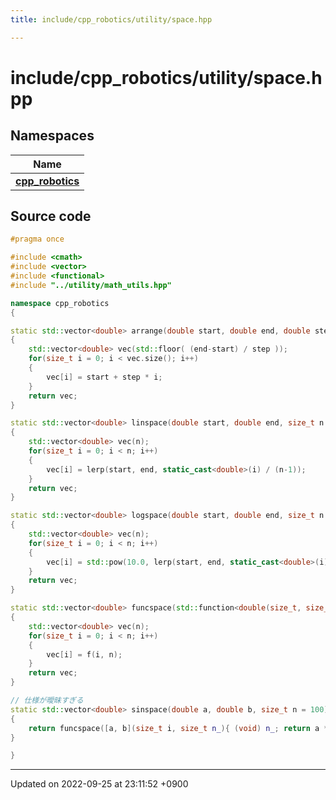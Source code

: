 ```yaml
---
title: include/cpp_robotics/utility/space.hpp

---
```


# include/cpp_robotics/utility/space.hpp



## Namespaces

| Name           |
| -------------- |
| **[cpp_robotics](/cpp_robotics_core/doxybook/Namespaces/namespacecpp__robotics/)**  |




## Source code

```cpp
#pragma once

#include <cmath>
#include <vector>
#include <functional>
#include "../utility/math_utils.hpp"

namespace cpp_robotics
{

static std::vector<double> arrange(double start, double end, double step = 1.0)
{
    std::vector<double> vec(std::floor( (end-start) / step ));
    for(size_t i = 0; i < vec.size(); i++)
    {
        vec[i] = start + step * i;
    }
    return vec;
}

static std::vector<double> linspace(double start, double end, size_t n = 100)
{
    std::vector<double> vec(n);
    for(size_t i = 0; i < n; i++)
    {
        vec[i] = lerp(start, end, static_cast<double>(i) / (n-1));
    }
    return vec;
}

static std::vector<double> logspace(double start, double end, size_t n = 100)
{
    std::vector<double> vec(n);
    for(size_t i = 0; i < n; i++)
    {
        vec[i] = std::pow(10.0, lerp(start, end, static_cast<double>(i) / (n-1)));
    }
    return vec;
}

static std::vector<double> funcspace(std::function<double(size_t, size_t)> f, size_t n = 100)
{
    std::vector<double> vec(n);
    for(size_t i = 0; i < n; i++)
    {
        vec[i] = f(i, n);
    }
    return vec;
}

// 仕様が曖昧すぎる
static std::vector<double> sinspace(double a, double b, size_t n = 100)
{
    return funcspace([a, b](size_t i, size_t n_){ (void) n_; return a * std::sin(b * i); }, n );
}

}
```


-------------------------------

Updated on 2022-09-25 at 23:11:52 +0900
